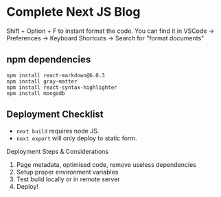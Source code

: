 # Complete Next JS Blog

Shift + Option + F to instant format the code.
You can find it in VSCode -> Preferences -> Keyboard Shortcuts -> Search for "format documents"

## npm dependencies

```
npm install react-markdown@6.0.3
npm install gray-matter
npm install react-syntax-highlighter
npm install mongodb
```

## Deployment Checklist
- `next build` requires node JS.
- `next export` will only deploy to static form.

Deployment Steps & Considerations
1. Page metadata, optimised code, remove useless dependencies
2. Setup proper environment variables
3. Test build locally or in remote server
4. Deploy!